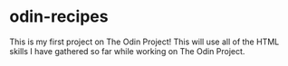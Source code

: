 # odin-recipes

This is my first project on The Odin Project!
This will use all of the HTML skills I have gathered so far while working on The Odin Project.
